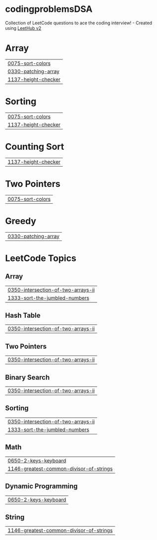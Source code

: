 # codingproblemsDSA
Collection of LeetCode questions to ace the coding interview! - Created using [LeetHub v2](https://github.com/arunbhardwaj/LeetHub-2.0)


# Array
|  |
| ------- |
| [0075-sort-colors](https://github.com/rohitkumar9897/codingproblemsDSA/tree/master/0075-sort-colors) |
| [0330-patching-array](https://github.com/rohitkumar9897/codingproblemsDSA/tree/master/0330-patching-array) |
| [1137-height-checker](https://github.com/rohitkumar9897/codingproblemsDSA/tree/master/1137-height-checker) |
# Sorting
|  |
| ------- |
| [0075-sort-colors](https://github.com/rohitkumar9897/codingproblemsDSA/tree/master/0075-sort-colors) |
| [1137-height-checker](https://github.com/rohitkumar9897/codingproblemsDSA/tree/master/1137-height-checker) |
# Counting Sort
|  |
| ------- |
| [1137-height-checker](https://github.com/rohitkumar9897/codingproblemsDSA/tree/master/1137-height-checker) |
# Two Pointers
|  |
| ------- |
| [0075-sort-colors](https://github.com/rohitkumar9897/codingproblemsDSA/tree/master/0075-sort-colors) |
# Greedy
|  |
| ------- |
| [0330-patching-array](https://github.com/rohitkumar9897/codingproblemsDSA/tree/master/0330-patching-array) |
<!---LeetCode Topics Start-->
# LeetCode Topics
## Array
|  |
| ------- |
| [0350-intersection-of-two-arrays-ii](https://github.com/rohitkumar9897/codingproblemsDSA/tree/master/0350-intersection-of-two-arrays-ii) |
| [1333-sort-the-jumbled-numbers](https://github.com/rohitkumar9897/codingproblemsDSA/tree/master/1333-sort-the-jumbled-numbers) |
## Hash Table
|  |
| ------- |
| [0350-intersection-of-two-arrays-ii](https://github.com/rohitkumar9897/codingproblemsDSA/tree/master/0350-intersection-of-two-arrays-ii) |
## Two Pointers
|  |
| ------- |
| [0350-intersection-of-two-arrays-ii](https://github.com/rohitkumar9897/codingproblemsDSA/tree/master/0350-intersection-of-two-arrays-ii) |
## Binary Search
|  |
| ------- |
| [0350-intersection-of-two-arrays-ii](https://github.com/rohitkumar9897/codingproblemsDSA/tree/master/0350-intersection-of-two-arrays-ii) |
## Sorting
|  |
| ------- |
| [0350-intersection-of-two-arrays-ii](https://github.com/rohitkumar9897/codingproblemsDSA/tree/master/0350-intersection-of-two-arrays-ii) |
| [1333-sort-the-jumbled-numbers](https://github.com/rohitkumar9897/codingproblemsDSA/tree/master/1333-sort-the-jumbled-numbers) |
## Math
|  |
| ------- |
| [0650-2-keys-keyboard](https://github.com/rohitkumar9897/codingproblemsDSA/tree/master/0650-2-keys-keyboard) |
| [1146-greatest-common-divisor-of-strings](https://github.com/rohitkumar9897/codingproblemsDSA/tree/master/1146-greatest-common-divisor-of-strings) |
## Dynamic Programming
|  |
| ------- |
| [0650-2-keys-keyboard](https://github.com/rohitkumar9897/codingproblemsDSA/tree/master/0650-2-keys-keyboard) |
## String
|  |
| ------- |
| [1146-greatest-common-divisor-of-strings](https://github.com/rohitkumar9897/codingproblemsDSA/tree/master/1146-greatest-common-divisor-of-strings) |
<!---LeetCode Topics End-->